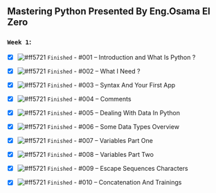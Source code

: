 ## Mastering Python Presented By Eng.Osama El Zero

  

### `Week 1`:

  

- [x] ![#ff5721](https://via.placeholder.com/12/007500/000000?text=+)  `Finished` - #001 – Introduction and What Is Python ?

  

- [x] ![#ff5721](https://via.placeholder.com/12/007500/000000?text=+)  `Finished` - #002 – What I Need ?

  

- [x] ![#ff5721](https://via.placeholder.com/12/007500/000000?text=+)  `Finished` - #003 – Syntax And Your First App

  
  

- [x] ![#ff5721](https://via.placeholder.com/12/007500/000000?text=+)  `Finished` - #004 – Comments

  

- [x] ![#ff5721](https://via.placeholder.com/12/007500/000000?text=+)  `Finished` - #005 – Dealing With Data In Python

  
  

- [x] ![#ff5721](https://via.placeholder.com/12/007500/000000?text=+)  `Finished` - #006 – Some Data Types Overview

  

- [x] ![#ff5721](https://via.placeholder.com/12/007500/000000?text=+)  `Finished` - #007 – Variables Part One

  

- [x] ![#ff5721](https://via.placeholder.com/12/007500/000000?text=+)  `Finished` - #008 – Variables Part Two

  

- [x] ![#ff5721](https://via.placeholder.com/12/007500/000000?text=+)  `Finished` -   #009 – Escape Sequences Characters

  

- [x] ![#ff5721](https://via.placeholder.com/12/007500/000000?text=+)  `Finished` - #010 – Concatenation And Trainings